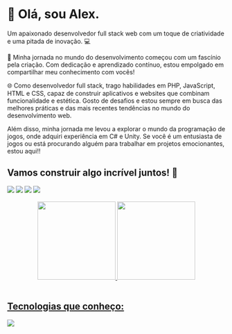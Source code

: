 <div>
    <h1>👋 Olá, sou Alex.  </h1>
    <p>Um apaixonado desenvolvedor full stack web com um toque de criatividade e uma pitada de inovação. 💻</p>
    <p>🚀 Minha jornada no mundo do desenvolvimento começou com um fascínio pela criação. Com dedicação e aprendizado contínuo, estou empolgado em compartilhar meu conhecimento com vocês!</p>
    <p>🌐 Como desenvolvedor full stack, trago habilidades em PHP, JavaScript, HTML e CSS, capaz de construir aplicativos e websites que combinam funcionalidade e estética. Gosto de desafios e estou sempre em busca das melhores práticas e das mais recentes tendências no mundo do desenvolvimento web.</p>
    <p> Além disso, minha jornada me levou a explorar o mundo da programação de jogos, onde adquiri experiência em C# e Unity. Se você é um entusiasta de jogos ou está procurando alguém para trabalhar em projetos emocionantes, estou aqui!!</p>
</div>
<div>
    <h2>Vamos construir algo incrível juntos! 🤝</h2>
  <a href="https://www.youtube.com/channel/UCe4X1B93ZYz0SJ6QgFibp4w/videos" target="_blank"><img src="https://img.shields.io/badge/YouTube-FF0000?style=for-the-badge&logo=youtube&logoColor=white" target="_blank"></a>
  <a href="https://www.instagram.com/_alexcodes" target="_blank"><img src="https://img.shields.io/badge/-Instagram-%23E4405F?style=for-the-badge&logo=instagram&logoColor=white" target="_blank"></a>
  <a href = "mailto:oalexsanderm@gmail.com"><img src="https://img.shields.io/badge/-Gmail-%23333?style=for-the-badge&logo=gmail&logoColor=white" target="_blank"></a>
  <a href="https://www.linkedin.com/in/alexsander-mar%C3%A7al-da-silva-6b3b01209" target="_blank"><img src="https://img.shields.io/badge/-LinkedIn-%230077B5?style=for-the-badge&logo=linkedin&logoColor=white" target="_blank"></a>  
</div>
<br>
<div align="center">
  <a href="https://github.com/oaleekis">
  <img height="180em" src="https://github-readme-stats.vercel.app/api?username=oaleekis&show_icons=true&theme=tokyonight&include_all_commits=true&count_private=true"/>
  <img height="180em" src="https://github-readme-stats.vercel.app/api/top-langs/?username=oaleekis&layout=compact&langs_count=7&theme=tokyonight"/>
</div>
<div style="display: inline_block"><br>
    <h2>Tecnologias que conheço:</h2>
    <img src="https://skillicons.dev/icons?i=php,js,html,css,mysql,cs,unity" />
</div>
<br>
<br>

